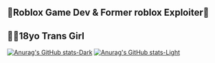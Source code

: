 ## 🌸Roblox Game Dev & Former roblox Exploiter🌸
## 🏳️‍⚧️18yo Trans Girl

[![Anurag's GitHub stats-Dark](https://github-readme-stats.vercel.app/api/top-langs/?username=lvvyh-roblox&layout=compact&theme=dark#gh-dark-mode-only)](https://github-readme-stats.vercel.app/api/top-langs/?username=lvvyh-roblox&layout=compact#gh-dark-mode-only)
[![Anurag's GitHub stats-Light](https://github-readme-stats.vercel.app/api/top-langs/?username=lvvyh-roblox&layout=compact#gh-light-mode-only)](https://github-readme-stats.vercel.app/api/top-langs/?username=lvvyh-roblox&layout=compact#gh-light-mode-only)
